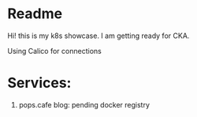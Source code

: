 # Readme
Hi! this is my k8s showcase. I am getting ready for CKA.

Using Calico for connections

# Services:
1. pops.cafe blog: pending docker registry